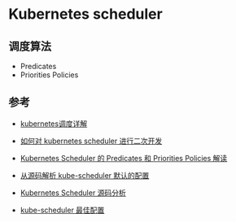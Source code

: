 # Kubernetes scheduler

## 调度算法

* Predicates
* Priorities Policies

## 参考

* [kubernetes调度详解](http://ju.outofmemory.cn/entry/253027)


* [如何对 kubernetes scheduler 进行二次开发](http://blog.csdn.net/waltonwang/article/details/71775224)
* [Kubernetes Scheduler 的 Predicates 和 Priorities Policies 解读](http://blog.csdn.net/waltonwang/article/details/54604392)
* [从源码解析 kube-scheduler 默认的配置](http://blog.csdn.net/waltonwang/article/details/54586522)
* [Kubernetes Scheduler 源码分析](http://blog.csdn.net/waltonwang/article/details/54565638)

* [kube-scheduler 最佳配置](http://blog.csdn.net/waltonwang/article/details/72667236)